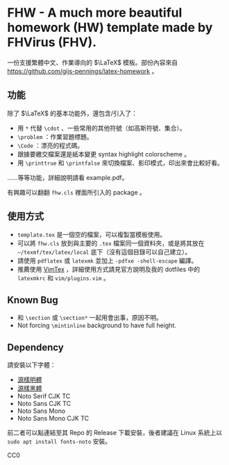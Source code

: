 # FHW - A much more beautiful homework (HW) template made by FHVirus (FHV).

一份支援繁體中文、作業導向的 $\LaTeX$ 模板。部份內容來自 https://github.com/gijs-pennings/latex-homework 。

## 功能

除了 $\LaTeX$ 的基本功能外，還包含/引入了：

- 用 `*` 代替 `\cdot` 、一些常用的其他符號（如高斯符號、集合）。
- `\problem` ：作業習題標題。
- `\Code` ：漂亮的程式碼。
- 跟據要繳交檔案還是紙本變更 syntax highlight colorscheme 。
- 用 `\printtrue` 和 `\printfalse` 來切換檔案、影印模式，印出來會比較好看。

……等等功能，詳細說明請看 example.pdf。

有興趣可以翻翻 `fhw.cls` 裡面所引入的 package 。

## 使用方式

- `template.tex` 是一個空的檔案，可以複製當模板使用。
- 可以將 `fhw.cls` 放到與主要的 `.tex` 檔案同一個資料夾，或是將其放在 `~/texmf/tex/latex/local` 底下（沒有這個目錄可以自己建立）。
- 請使用 `pdflatex` 或 `latexmk` 並加上 `-pdfxe -shell-escape` 編譯。
- 推薦使用 [VimTex](https://github.com/lervag/vimtex) ，詳細使用方式請見官方說明及我的 dotfiles 中的 `latexmkrc` 和 `vim/plugins.vim` 。

## Known Bug

- 和 `\section` 或 `\section*` 一起用會出事，原因不明。
- Not forcing `\mintinline` background to have full height.

## Dependency

請安裝以下字體：

- [源樣明體](https://github.com/ButTaiwan/genyo-font)
- [源樣黑體](https://github.com/ButTaiwan/genyog-font)
- Noto Serif CJK TC
- Noto Sans CJK TC
- Noto Sans Mono
- Noto Sans Mono CJK TC

前二者可以點連結至其 Repo 的 Release 下載安裝，後者建議在 Linux 系統上以 `sudo apt install fonts-noto` 安裝。

CC0
